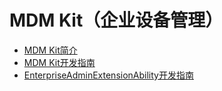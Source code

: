 # MDM Kit（企业设备管理）

- [MDM Kit简介](mdm-kit-intro.md)
- [MDM Kit开发指南](mdm-kit-guide.md)
- [EnterpriseAdminExtensionAbility开发指南](mdm-kit-admin.md)
